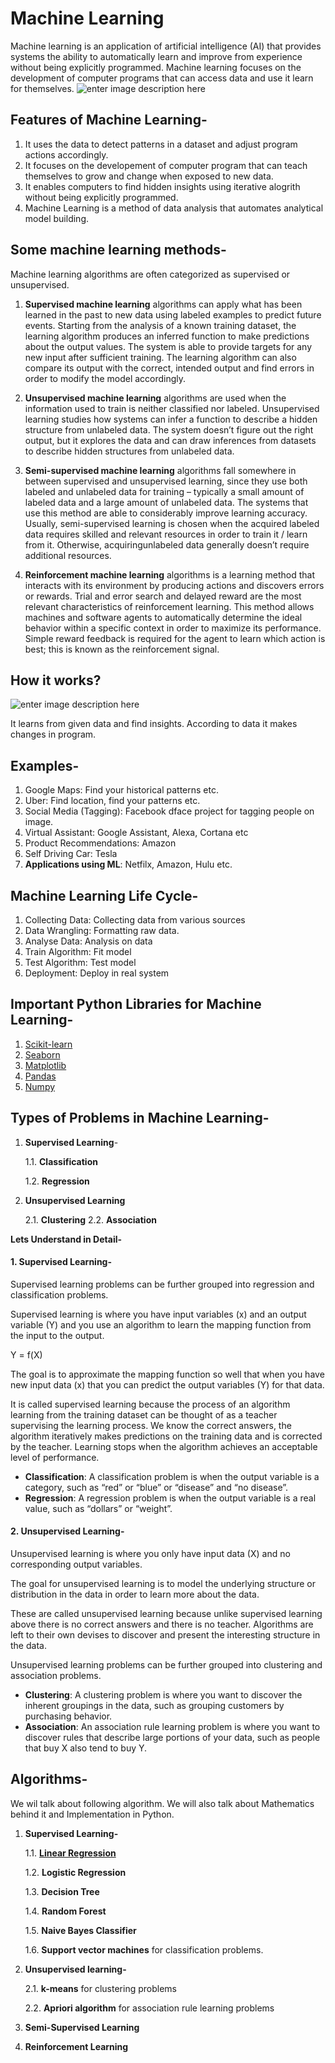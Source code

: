 # Machine Learning
Machine learning is an application of artificial intelligence (AI) that provides systems the ability to automatically learn and improve from experience without being explicitly programmed. Machine learning focuses on the development of computer programs that can access data and use it learn for themselves.
![enter image description here](https://cdn-images-1.medium.com/max/1200/1*ZkZS46p7Lbw-PDBtPMfEEw.jpeg)

## Features of Machine Learning-
1. It uses the data to detect patterns in a dataset and adjust program actions accordingly.
2. It focuses on the developement of computer program that can teach themselves to grow and change when exposed to new data.
3. It enables computers to find hidden insights using iterative alogrith without being explicitly programmed.
4. Machine Learning is a method of data analysis that automates analytical model building.

## Some machine learning methods-
Machine learning algorithms are often categorized as supervised or unsupervised.

1. **Supervised machine learning** algorithms can apply what has been learned in the past to new data using labeled examples to predict future events. Starting from the analysis of a known training dataset, the learning algorithm produces an inferred function to make predictions about the output values. The system is able to provide targets for any new input after sufficient training. The learning algorithm can also compare its output with the correct, intended output and find errors in order to modify the model accordingly.

2. **Unsupervised machine learning** algorithms are used when the information used to train is neither classified nor labeled. Unsupervised learning studies how systems can infer a function to describe a hidden structure from unlabeled data. The system doesn’t figure out the right output, but it explores the data and can draw inferences from datasets to describe hidden structures from unlabeled data.

3. **Semi-supervised machine learning** algorithms fall somewhere in between supervised and unsupervised learning, since they use both labeled and unlabeled data for training – typically a small amount of labeled data and a large amount of unlabeled data. The systems that use this method are able to considerably improve learning accuracy. Usually, semi-supervised learning is chosen when the acquired labeled data requires skilled and relevant resources in order to train it / learn from it. Otherwise, acquiringunlabeled data generally doesn’t require additional resources.

4. **Reinforcement machine learning** algorithms is a learning method that interacts with its environment by producing actions and discovers errors or rewards. Trial and error search and delayed reward are the most relevant characteristics of reinforcement learning. This method allows machines and software agents to automatically determine the ideal behavior within a specific context in order to maximize its performance. Simple reward feedback is required for the agent to learn which action is best; this is known as the reinforcement signal.

## How it works?

![enter image description here](https://cdn-images-1.medium.com/max/1600/0*i7crGI3BrI_Xkd3l)

It learns from given data and find insights. According to data it makes changes in program.

## Examples-

 1. Google Maps: Find your historical patterns etc.
 2. Uber: Find location, find your patterns etc.
 3. Social Media (Tagging): Facebook dface project for tagging people on image.
 4. Virtual Assistant: Google Assistant, Alexa, Cortana etc
 5. Product Recommendations: Amazon
 6. Self Driving Car: Tesla
 7. **Applications using ML**: Netfilx, Amazon, Hulu etc.
  
## Machine Learning Life Cycle-
1. Collecting Data: Collecting data from various sources
2. Data Wrangling: Formatting raw data. 
3. Analyse Data: Analysis on data
4. Train Algorithm: Fit model
5. Test Algorithm: Test model
6. Deployment: Deploy in real system

## Important Python Libraries for Machine Learning-

 1. [Scikit-learn](https://scikit-learn.org/stable/)
 2. [Seaborn](https://seaborn.pydata.org/)
 3. [Matplotlib](https://matplotlib.org/)
 4. [Pandas](https://pandas.pydata.org/)
 5. [Numpy](https://www.numpy.org/)


## Types of Problems in Machine Learning-
1.  **Supervised Learning**-
	
	1.1. **Classification**
	
	1.2. **Regression**
	
2. **Unsupervised Learning**
	
	2.1. **Clustering**
	2.2. **Association**

**Lets Understand in Detail-**

####  1. Supervised Learning-
Supervised learning problems can be further grouped into regression and classification problems.

Supervised learning is where you have input variables (x) and an output variable (Y) and you use an algorithm to learn the mapping function from the input to the output.

Y = f(X)

The goal is to approximate the mapping function so well that when you have new input data (x) that you can predict the output variables (Y) for that data.

It is called supervised learning because the process of an algorithm learning from the training dataset can be thought of as a teacher supervising the learning process. We know the correct answers, the algorithm iteratively makes predictions on the training data and is corrected by the teacher. Learning stops when the algorithm achieves an acceptable level of performance.

-   **Classification**: A classification problem is when the output variable is a category, such as “red” or “blue” or “disease” and “no disease”.
-   **Regression**: A regression problem is when the output variable is a real value, such as “dollars” or “weight”.

####  2. Unsupervised Learning-
Unsupervised learning is where you only have input data (X) and no corresponding output variables.

The goal for unsupervised learning is to model the underlying structure or distribution in the data in order to learn more about the data.

These are called unsupervised learning because unlike supervised learning above there is no correct answers and there is no teacher. Algorithms are left to their own devises to discover and present the interesting structure in the data.

Unsupervised learning problems can be further grouped into clustering and association problems.

-   **Clustering**: A clustering problem is where you want to discover the inherent groupings in the data, such as grouping customers by purchasing behavior.
-   **Association**: An association rule learning problem is where you want to discover rules that describe large portions of your data, such as people that buy X also tend to buy Y.


## Algorithms-
We wil talk about following algorithm. We will also talk about Mathematics behind it and Implementation in Python.
 1. **Supervised Learning-**
 
	  1.1. **[Linear Regression](https://github.com/Dipeshpal/Machine-Learning/tree/master/Linear%20Regression)**

	  1.2. **Logistic Regression**

	  1.3. **Decision Tree**

	  1.4. **Random Forest**

	  1.5. **Naive Bayes Classifier**
	  
	  1.6. **Support vector machines** for classification problems.
	 
2. **Unsupervised learning-** 

	2.1. **k-means** for clustering problems

	2.2. **Apriori algorithm** for association rule learning problems

3. **Semi-Supervised Learning**
4. **Reinforcement Learning**
